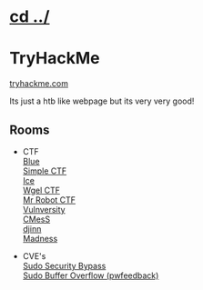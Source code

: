 # [cd ../](../index.md)
# TryHackMe
[tryhackme.com](https://tryhackme.com)

Its just a htb like webpage but its very very good!

## Rooms
- CTF  
  [Blue](blue/index.md)  
  [Simple CTF](simple_ctf/index.md)  
  [Ice](ice/index.md)  
  [Wgel CTF](wgel_ctf/index.md)  
  [Mr Robot CTF](mr_robot_ctf/index.md)  
  [Vulnversity](vulnversity/index.md)  
  [CMesS](cmess/index.md)  
  [djinn](djinn/index.md)  
  [Madness](madness/index.md)  

- CVE's  
  [Sudo Security Bypass](sudo_security_bypass/index.md)  
  [Sudo Buffer Overflow (pwfeedback)](sudo_bof_pwfeedback/index.md)

